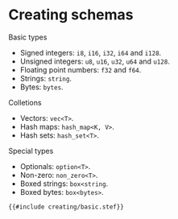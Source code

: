 # Creating schemas

<!-- toc -->

Basic types

- Signed integers: `i8`, `i16`, `i32`, `i64` and `i128`.
- Unsigned integers: `u8`, `u16`, `u32`, `u64` and `u128`.
- Floating point numbers: `f32` and `f64`.
- Strings: `string`.
- Bytes: `bytes`.

Colletions

- Vectors: `vec<T>`.
- Hash maps: `hash_map<K, V>`.
- Hash sets: `hash_set<T>`.

Special types

- Optionals: `option<T>`.
- Non-zero: `non_zero<T>`.
- Boxed strings: `box<string`.
- Boxed bytes: `box<bytes>`.

```rust,ignore
{{#include creating/basic.stef}}
```
